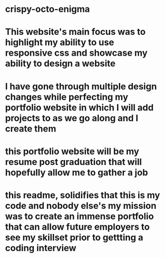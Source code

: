 # crispy-octo-enigma

# This website's main focus was to highlight my ability to use responsive css and showcase my ability to design a website

# I have gone through multiple design changes while perfecting my portfolio website in which I will add projects to as we go along and I create them

# this portfolio website will be my resume post graduation that will hopefully allow me to gather a job

# this readme, solidifies that this is my code and nobody else's my mission was to create an immense portfolio that can allow future employers to see my skillset prior to gettting a coding interview
